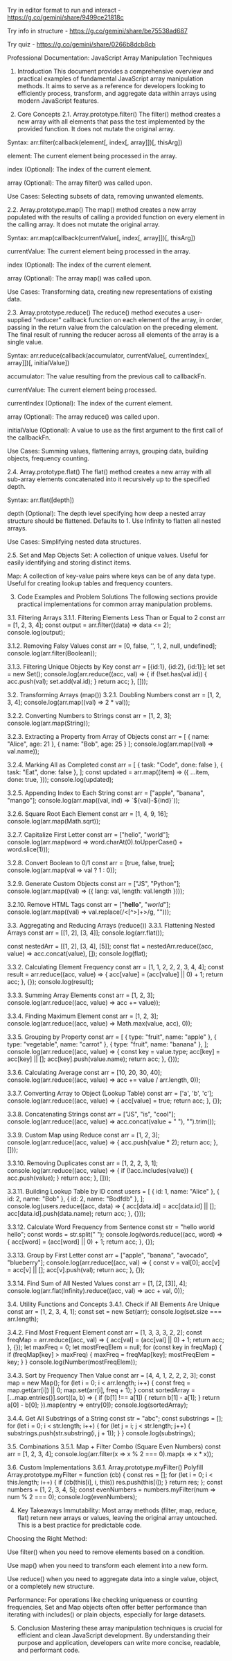Try in editor format to run and interact -  https://g.co/gemini/share/9499ce21818c

Try info in structure - 
https://g.co/gemini/share/be75538ad687



Try quiz - 
https://g.co/gemini/share/0266b8dcb8cb


Professional Documentation: JavaScript Array Manipulation Techniques
1. Introduction
This document provides a comprehensive overview and practical examples of fundamental JavaScript array manipulation methods. It aims to serve as a reference for developers looking to efficiently process, transform, and aggregate data within arrays using modern JavaScript features.

2. Core Concepts
2.1. Array.prototype.filter()
The filter() method creates a new array with all elements that pass the test implemented by the provided function. It does not mutate the original array.

Syntax: arr.filter(callback(element[, index[, array]])[, thisArg])

element: The current element being processed in the array.

index (Optional): The index of the current element.

array (Optional): The array filter() was called upon.

Use Cases: Selecting subsets of data, removing unwanted elements.

2.2. Array.prototype.map()
The map() method creates a new array populated with the results of calling a provided function on every element in the calling array. It does not mutate the original array.

Syntax: arr.map(callback(currentValue[, index[, array]])[, thisArg])

currentValue: The current element being processed in the array.

index (Optional): The index of the current element.

array (Optional): The array map() was called upon.

Use Cases: Transforming data, creating new representations of existing data.

2.3. Array.prototype.reduce()
The reduce() method executes a user-supplied "reducer" callback function on each element of the array, in order, passing in the return value from the calculation on the preceding element. The final result of running the reducer across all elements of the array is a single value.

Syntax: arr.reduce(callback(accumulator, currentValue[, currentIndex[, array]])[, initialValue])

accumulator: The value resulting from the previous call to callbackFn.

currentValue: The current element being processed.

currentIndex (Optional): The index of the current element.

array (Optional): The array reduce() was called upon.

initialValue (Optional): A value to use as the first argument to the first call of the callbackFn.

Use Cases: Summing values, flattening arrays, grouping data, building objects, frequency counting.

2.4. Array.prototype.flat()
The flat() method creates a new array with all sub-array elements concatenated into it recursively up to the specified depth.

Syntax: arr.flat([depth])

depth (Optional): The depth level specifying how deep a nested array structure should be flattened. Defaults to 1. Use Infinity to flatten all nested arrays.

Use Cases: Simplifying nested data structures.

2.5. Set and Map Objects
Set: A collection of unique values. Useful for easily identifying and storing distinct items.

Map: A collection of key-value pairs where keys can be of any data type. Useful for creating lookup tables and frequency counters.

3. Code Examples and Problem Solutions
The following sections provide practical implementations for common array manipulation problems.

3.1. Filtering Arrays
3.1.1. Filtering Elements Less Than or Equal to 2
const arr = [1, 2, 3, 4];
const output = arr.filter((data) => data <= 2);
console.log(output);

3.1.2. Removing Falsy Values
const arr = [0, false, '', 1, 2, null, undefined];
console.log(arr.filter(Boolean));

3.1.3. Filtering Unique Objects by Key
const arr = [{id:1}, {id:2}, {id:1}];
let set = new Set();
console.log(arr.reduce((acc, val) => {
    if (!set.has(val.id)) {
        acc.push(val);
        set.add(val.id);
    }
    return acc;
}, []));

3.2. Transforming Arrays (map())
3.2.1. Doubling Numbers
const arr = [1, 2, 3, 4];
console.log(arr.map((val) => 2 * val));

3.2.2. Converting Numbers to Strings
const arr = [1, 2, 3];
console.log(arr.map(String));

3.2.3. Extracting a Property from Array of Objects
const arr = [
    { name: "Alice", age: 21 },
    { name: "Bob", age: 25 }
];
console.log(arr.map((val) => val.name));

3.2.4. Marking All as Completed
const arr = [
    { task: "Code", done: false },
    { task: "Eat", done: false },
];
const updated = arr.map((item) => ({
    ...item,
    done: true,
}));
console.log(updated);

3.2.5. Appending Index to Each String
const arr = ["apple", "banana", "mango"];
console.log(arr.map((val, ind) => \`\${val}-\${ind}\`));

3.2.6. Square Root Each Element
const arr = [1, 4, 9, 16];
console.log(arr.map(Math.sqrt));

3.2.7. Capitalize First Letter
const arr = ["hello", "world"];
console.log(arr.map(word => word.charAt(0).toUpperCase() + word.slice(1)));

3.2.8. Convert Boolean to 0/1
const arr = [true, false, true];
console.log(arr.map(val => val ? 1 : 0));

3.2.9. Generate Custom Objects
const arr = ["JS", "Python"];
console.log(arr.map((val) => ({ lang: val, length: val.length })));

3.2.10. Remove HTML Tags
const arr = ["<b>hello</b>", "<i>world</i>"];
console.log(arr.map((val) => val.replace(/<[^>]+>/g, "")));

3.3. Aggregating and Reducing Arrays (reduce())
3.3.1. Flattening Nested Arrays
const arr = [[1, 2], [3, 4]];
console.log(arr.flat());

const nestedArr = [[1, 2], [3, 4], [5]];
const flat = nestedArr.reduce((acc, value) => acc.concat(value), []);
console.log(flat);

3.3.2. Calculating Element Frequency
const arr = [1, 1, 2, 2, 2, 3, 4, 4];
const result = arr.reduce((acc, value) => {
    acc[value] = (acc[value] || 0) + 1;
    return acc;
}, {});
console.log(result);

3.3.3. Summing Array Elements
const arr = [1, 2, 3];
console.log(arr.reduce((acc, value) => acc += value));

3.3.4. Finding Maximum Element
const arr = [1, 2, 3];
console.log(arr.reduce((acc, value) => Math.max(value, acc), 0));

3.3.5. Grouping by Property
const arr = [
    { type: "fruit", name: "apple" },
    { type: "vegetable", name: "carrot" },
    { type: "fruit", name: "banana" },
];
console.log(arr.reduce((acc, value) => {
    const key = value.type;
    acc[key] = acc[key] || [];
    acc[key].push(value.name);
    return acc;
}, {}));

3.3.6. Calculating Average
const arr = [10, 20, 30, 40];
console.log(arr.reduce((acc, value) => acc += value / arr.length, 0));

3.3.7. Converting Array to Object (Lookup Table)
const arr = ['a', 'b', 'c'];
console.log(arr.reduce((acc, value) => {
    acc[value] = true;
    return acc;
}, {});

3.3.8. Concatenating Strings
const arr = ["JS", "is", "cool"];
console.log(arr.reduce((acc, value) => acc.concat(value + " "), "").trim());

3.3.9. Custom Map using Reduce
const arr = [1, 2, 3];
console.log(arr.reduce((acc, value) => {
    acc.push(value * 2);
    return acc;
}, []));

3.3.10. Removing Duplicates
const arr = [1, 2, 2, 3, 1];
console.log(arr.reduce((acc, value) => {
    if (!acc.includes(value)) {
        acc.push(value);
    }
    return acc;
}, []));

3.3.11. Building Lookup Table by ID
const users = [
    { id: 1, name: "Alice" },
    { id: 2, name: "Bob" },
    { id: 2, name: "Bodfdb" },
];
console.log(users.reduce((acc, data) => {
    acc[data.id] = acc[data.id] || [];
    acc[data.id].push(data.name);
    return acc;
}, {}));

3.3.12. Calculate Word Frequency from Sentence
const str = "hello world hello";
const words = str.split(" ");
console.log(words.reduce((acc, word) => {
    acc[word] = (acc[word] || 0) + 1;
    return acc;
}, {});

3.3.13. Group by First Letter
const arr = ["apple", "banana", "avocado", "blueberry"];
console.log(arr.reduce((acc, val) => {
    const v = val[0];
    acc[v] = acc[v] || [];
    acc[v].push(val);
    return acc;
}, {});

3.3.14. Find Sum of All Nested Values
const arr = [1, [2, [3]], 4];
console.log(arr.flat(Infinity).reduce((acc, val) => acc + val, 0));

3.4. Utility Functions and Concepts
3.4.1. Check if All Elements Are Unique
const arr = [1, 2, 3, 4, 1];
const set = new Set(arr);
console.log(set.size === arr.length);

3.4.2. Find Most Frequent Element
const arr = [1, 3, 3, 3, 2, 2];
const freqMap = arr.reduce((acc, val) => {
    acc[val] = (acc[val] || 0) + 1;
    return acc;
}, {});
let maxFreq = 0;
let mostFreqElem = null;
for (const key in freqMap) {
    if (freqMap[key] > maxFreq) {
        maxFreq = freqMap[key];
        mostFreqElem = key;
    }
}
console.log(Number(mostFreqElem));

3.4.3. Sort by Frequency Then Value
const arr = [4, 4, 1, 2, 2, 2, 3];
const map = new Map();
for (let i = 0; i < arr.length; i++) {
    const freq = map.get(arr[i]) || 0;
    map.set(arr[i], freq + 1);
}
const sortedArray = [...map.entries()].sort((a, b) => {
    if (b[1] !== a[1]) {
        return b[1] - a[1];
    }
    return a[0] - b[0];
}).map(entry => entry[0]);
console.log(sortedArray);

3.4.4. Get All Substrings of a String
const str = "abc";
const substrings = [];
for (let i = 0; i < str.length; i++) {
    for (let j = i; j < str.length; j++) {
        substrings.push(str.substring(i, j + 1));
    }
}
console.log(substrings);

3.5. Combinations
3.5.1. Map + Filter Combo (Square Even Numbers)
const arr = [1, 2, 3, 4];
console.log(arr.filter(x => x % 2 === 0).map(x => x * x));

3.6. Custom Implementations
3.6.1. Array.prototype.myFilter() Polyfill
Array.prototype.myFilter = function (cb) {
    const res = [];
    for (let i = 0; i < this.length; i++) {
        if (cb(this[i], i, this)) res.push(this[i]);
    }
    return res;
};
const numbers = [1, 2, 3, 4, 5];
const evenNumbers = numbers.myFilter(num => num % 2 === 0);
console.log(evenNumbers);

4. Key Takeaways
Immutability: Most array methods (filter, map, reduce, flat) return new arrays or values, leaving the original array untouched. This is a best practice for predictable code.

Choosing the Right Method:

Use filter() when you need to remove elements based on a condition.

Use map() when you need to transform each element into a new form.

Use reduce() when you need to aggregate data into a single value, object, or a completely new structure.

Performance: For operations like checking uniqueness or counting frequencies, Set and Map objects often offer better performance than iterating with includes() or plain objects, especially for large datasets.

5. Conclusion
Mastering these array manipulation techniques is crucial for efficient and clean JavaScript development. By understanding their purpose and application, developers can write more concise, readable, and performant code.